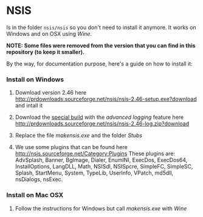 # NSIS

Is in the folder ```nsis/nsis``` so you don't need to install it anymore. It works on Windows and on OSX using _Wine_.

__NOTE: Some files were removed from the version that you can find in this repository (to keep it smaller).__

By the way, for documentation purpose, here's a guide on how to install it:

### Install on Windows

1. Download version 2.46 here http://prdownloads.sourceforge.net/nsis/nsis-2.46-setup.exe?download and intall it

2. Download the [special build](http://nsis.sourceforge.net/Special_Builds) with the _advanced logging_ feature here http://prdownloads.sourceforge.net/nsis/nsis-2.46-log.zip?download

3. Replace the file _makensis.exe_ and the folder _Stubs_

4. We use some plugins that can be found here http://nsis.sourceforge.net/Category:Plugins
These plugins are: AdvSplash, Banner, BgImage, Dialer, EnumINI, ExecDos, ExecDos64, InstallOptions, LangDLL, Math, NSISdl, NSISpcre, SimpleFC, SimpleSC, Splash, StartMenu, System, TypeLib, UserInfo, VPatch, md5dll, nsDialogs, nsExec.


### Install on Mac OSX

1. Follow the instructions for Windows but call _makensis.exe_ with _Wine_

